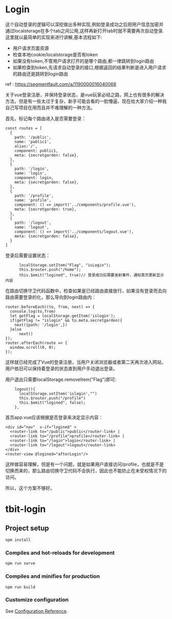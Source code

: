 # Login

这个自动登录的逻辑可以深挖做出多种实现,例如登录成功之后把用户信息加密并通过localstorage在多个tab之间公用,这样再新打开tab时就不需要再次自动登录.这里就以最简单的实现来进行讲解,基本流程如下:

- 用户请求页面资源
- 检查本地cookie/localstorage是否有token
- 如果没有token,不管用户请求打开的是哪个路由,都一律跳转到login路由
- 如果检查到token,先请求自动登录的接口,根据返回的结果判断是进入用户请求的路由还是跳转到login路由

ref : https://segmentfault.com/a/1190000016040068

关于vue登录注册，并保持登录状态，是vue玩家必经之路，网上也有很多的解决方法，但是有一些太过于复杂，新手可能会看的一脸懵逼，现在给大家介绍一种我自己写项目在用而且并不难理解的一种方法。

首先，标记每个路由进入是否需要登录：

	const routes = [
	  {
	    path: '/public',
	    name: 'public1',
	    alias:'/',
	    component: public1,
	    meta: {secretgarden: false},
	  },
	  {
	    path: '/login',
	    name: 'login',
	    component: login,
	    meta: {secretgarden: false},
	  },  
	  {
	    path: '/profile',
	    name: 'profile',
	    component: () => import('../components/profile.vue'),
	    meta: {secretgarden: true},
	  },  
	  {
	    path: '/logout',
	    name: 'logout',
	    component: () => import('../components/logout.vue'),
	    meta: {secretgarden: false},
	  }
	]


登录后需要设置状态：

          localStorage.setItem("Flag", "isLogin");
          this.$router.push("/home");
          this.$emit("logined", true)// 登录成功后需要发射事件，通知首页更新显示内容

在路由切换守卫代码函数中，检查如果是已经路由直接放行，如果没有登录而去向路由需要登录的化，那么导向到login路由内：

	router.beforeEach((to, from, next) => {
	  console.log(to,from)
	  let getFlag = localStorage.getItem('islogin');
	  if(getFlag != "islogin" && to.meta.secretgarden){    
	    next({path: '/login',})    
	  }else
	      next()      
	});
	router.afterEach(route => {
	  window.scroll(0, 0);
	});

这样就已经完成了Vue的登录注册，当用户关闭浏览器或者第二天再次进入网站，用户依旧可以保持着登录的状态直到用户手动退出登录。

用户退出只需要localStorage.removeItem("Flag")即可:

	  	logout(){
	  	  localStorage.setItem('islogin',"")
	      this.$router.push("/profile")
	      this.$emit("logined", false);
	  	},

首页app.vue应该根据是否登录来决定显示内容：

    <div id="nav"  v-if="logined" >
      <router-link to="/public">public</router-link> |
      <router-link to="/profile">profile</router-link> |
      <router-link to="/login">login</router-link> |
      <router-link to="/logout">logout</router-link>
    </div>
    <router-view @logined="afterLogin"/>

这样做容易理解，但是有一个问题，就是如果用户直接访问/profile，也就是不是切换而来的，那么路由切换守卫代码不会执行，因此也不能防止在未受权情况下的访问。

所以，这个方案不够好。

# tbit-login

## Project setup
```
npm install
```

### Compiles and hot-reloads for development
```
npm run serve
```

### Compiles and minifies for production
```
npm run build
```

### Customize configuration
See [Configuration Reference](https://cli.vuejs.org/config/).

